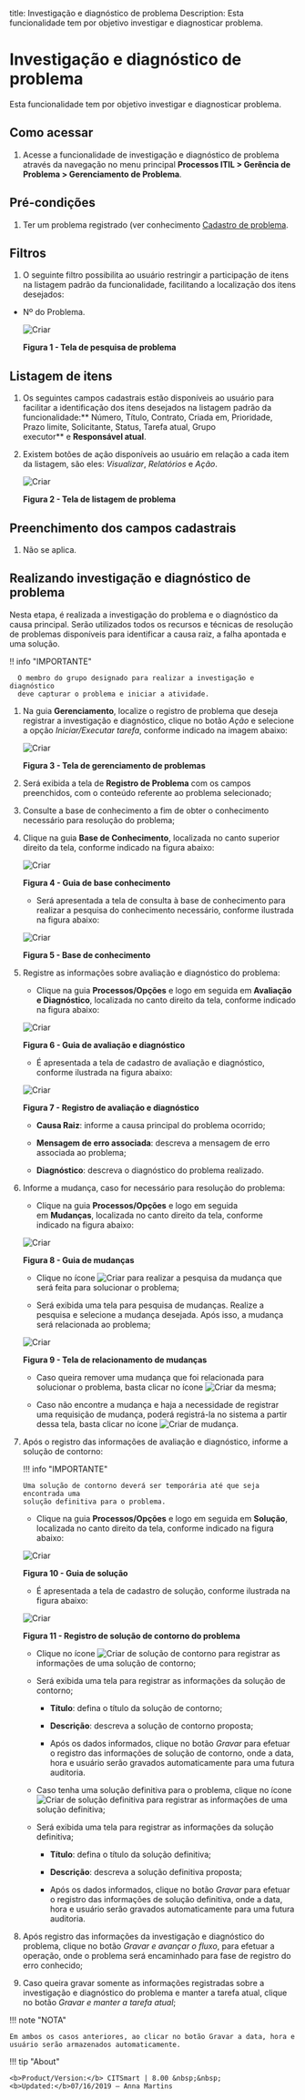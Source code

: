 title: Investigação e diagnóstico de problema
Description: Esta funcionalidade tem por objetivo investigar e diagnosticar
problema.

# Investigação e diagnóstico de problema

Esta funcionalidade tem por objetivo investigar e diagnosticar problema.

Como acessar
------------

1.  Acesse a funcionalidade de investigação e diagnóstico de problema através da
    navegação no menu principal **Processos ITIL > Gerência de
    Problema > Gerenciamento de Problema**.

Pré-condições
-------------

1.  Ter um problema registrado (ver conhecimento [Cadastro de
    problema]().

Filtros
-------

1.  O seguinte filtro possibilita ao usuário restringir a participação de itens
    na listagem padrão da funcionalidade, facilitando a localização dos itens
    desejados:

-   Nº do Problema.

    ![Criar](images/investigation-1.png)

    **Figura 1 - Tela de pesquisa de problema**

Listagem de itens
-----------------

1.  Os seguintes campos cadastrais estão disponíveis ao usuário para facilitar a
    identificação dos itens desejados na listagem padrão da
    funcionalidade:** Número, Título, Contrato, Criada em, Prioridade, Prazo
    limite, Solicitante, Status, Tarefa atual, Grupo executor** e **Responsável
    atual**.

2.  Existem botões de ação disponíveis ao usuário em relação a cada item da
    listagem, são eles: *Visualizar*, *Relatórios* e *Ação*.

    ![Criar](images/investigation-2.png)

    **Figura 2 - Tela de listagem de problema**

Preenchimento dos campos cadastrais
-----------------------------------

1.  Não se aplica.

Realizando investigação e diagnóstico de problema
-------------------------------------------------

Nesta etapa, é realizada a investigação do problema e o diagnóstico da causa
principal. Serão utilizados todos os recursos e técnicas de resolução de
problemas disponíveis para identificar a causa raiz, a falha apontada e uma
solução.

!! info "IMPORTANTE"

      O membro do grupo designado para realizar a investigação e diagnóstico
      deve capturar o problema e iniciar a atividade.

1.  Na guia **Gerenciamento**, localize o registro de problema que deseja
    registrar a investigação e diagnóstico, clique no botão *Ação* e selecione a
    opção *Iniciar/Executar tarefa*, conforme indicado na imagem abaixo:

    ![Criar](images/investigation-3.png)

    **Figura 3 - Tela de gerenciamento de problemas**

1.  Será exibida a tela de **Registro de Problema** com os campos preenchidos,
    com o conteúdo referente ao problema selecionado;

2.  Consulte a base de conhecimento a fim de obter o conhecimento necessário
    para resolução do problema;

3.  Clique na guia **Base de Conhecimento**, localizada no canto superior
    direito da tela, conforme indicado na figura abaixo:

    ![Criar](images/investigation-4.png)
    
    **Figura 4 - Guia de base conhecimento**

    -  Será apresentada a tela de consulta à base de conhecimento para realizar a
    pesquisa do conhecimento necessário, conforme ilustrada na figura abaixo:

    ![Criar](images/investigation-5.png)

    **Figura 5 - Base de conhecimento**

1.  Registre as informações sobre avaliação e diagnóstico do problema:

    -  Clique na guia **Processos/Opções** e logo em seguida em **Avaliação e
    Diagnóstico**, localizada no canto direito da tela, conforme indicado na
    figura abaixo:

    ![Criar](images/investigation-6.png)

    **Figura 6 - Guia de avaliação e diagnóstico**

    -  É apresentada a tela de cadastro de avaliação e diagnóstico, conforme
    ilustrada na figura abaixo:

    ![Criar](images/investigation-7.png)

    **Figura 7 - Registro de avaliação e diagnóstico**

    -  **Causa Raiz**: informe a causa principal do problema ocorrido;

    -  **Mensagem de erro associada**: descreva a mensagem de erro associada ao
    problema;

    -  **Diagnóstico**: descreva o diagnóstico do problema realizado.

1.  Informe a mudança, caso for necessário para resolução do problema:

    -  Clique na guia **Processos/Opções** e logo em seguida em **Mudanças**,
    localizada no canto direito da tela, conforme indicado na figura abaixo:

    ![Criar](images/investigation-8.png)

    **Figura 8 - Guia de mudanças**

    -  Clique no ícone ![Criar](images/investigation-9.png) para realizar a pesquisa da mudança que será feita para
    solucionar o problema;

    -  Será exibida uma tela para pesquisa de mudanças. Realize a pesquisa e
    selecione a mudança desejada. Após isso, a mudança será relacionada ao
    problema;

    ![Criar](images/investigation-10.png)

    **Figura 9 - Tela de relacionamento de mudanças**

    -  Caso queira remover uma mudança que foi relacionada para solucionar o
    problema, basta clicar no ícone ![Criar](images/investigation-11.png) da mesma;

    -  Caso não encontre a mudança e haja a necessidade de registrar uma requisição
    de mudança, poderá registrá-la no sistema a partir dessa tela, basta clicar
    no ícone ![Criar](images/investigation-12.png) de mudança.

1.  Após o registro das informações de avaliação e diagnóstico, informe a
    solução de contorno:

    !!! info "IMPORTANTE"

        Uma solução de contorno deverá ser temporária até que seja encontrada uma
        solução definitiva para o problema.

    -  Clique na guia **Processos/Opções** e logo em seguida em **Solução**,
    localizada no canto direito da tela, conforme indicado na figura abaixo:

    ![Criar](images/investigation-13.png)

    **Figura 10 - Guia de solução**

    -  É apresentada a tela de cadastro de solução, conforme ilustrada na figura
    abaixo:

    ![Criar](images/investigation-14.png)

    **Figura 11 - Registro de solução de contorno do problema**

    -  Clique no ícone ![Criar](images/investigation-12.png) de solução de contorno para registrar as informações de uma
    solução de contorno;

    -  Será exibida uma tela para registrar as informações da solução de contorno;

       -   **Título**: defina o título da solução de contorno;

       -   **Descrição**: descreva a solução de contorno proposta;

       -   Após os dados informados, clique no botão *Gravar* para efetuar o
           registro das informações de solução de contorno, onde a data, hora e
           usuário serão gravados automaticamente para uma futura auditoria.

    -  Caso tenha uma solução definitiva para o problema, clique no ícone ![Criar](images/investigation-12.png) de
    solução definitiva para registrar as informações de uma solução definitiva;

    -  Será exibida uma tela para registrar as informações da solução definitiva;

       -  **Título**: defina o título da solução definitiva;

       -  **Descrição**: descreva a solução definitiva proposta;

       -  Após os dados informados, clique no botão *Gravar* para efetuar o
          registro das informações de solução definitiva, onde a data, hora e
          usuário serão gravados automaticamente para uma futura auditoria.

1.  Após registro das informações da investigação e diagnóstico do problema,
    clique no botão *Gravar e avançar o fluxo*, para efetuar a operação, onde o
    problema será encaminhado para fase de registro do erro conhecido;

2.  Caso queira gravar somente as informações registradas sobre a investigação e
    diagnóstico do problema e manter a tarefa atual, clique no botão *Gravar e
    manter a tarefa atual*;

!!! note "NOTA"

    Em ambos os casos anteriores, ao clicar no botão Gravar a data, hora e
    usuário serão armazenados automaticamente.


!!! tip "About"

    <b>Product/Version:</b> CITSmart | 8.00 &nbsp;&nbsp;
    <b>Updated:</b>07/16/2019 – Anna Martins
